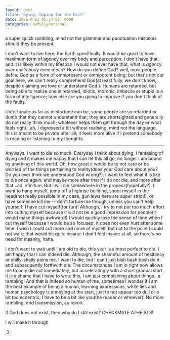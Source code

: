 ```yaml
---
layout: post
title: "dying, hoping for the best"
date: 2025-9-22 05:34:00 -0000
categories: awfullyPersonal
---
```


a super quick rambling, mind not the grammar and punctuation mistakes should they be present.

I don't want to live here; the Earth specifically. It would be great to have maximum form of agency over my body and
perception. I don't have that, and it is likely within my lifespan I would not ever have that, what is 
*agency over one's body* even mean? How do you define God? well, most people define God as a form of omnipresent or omnipotent
being; but that's not our goal here, we can't really comprehend God(at least fully, we don't know, despite claiming we love or understand God.). Humans are retarded, but being able to realise one is retarded, idiotic, moronic, imbecile or stupid is
a form of intelligence; how else are you going to improve if you don't think of the faults.

Unfortunate as far as misfortune can be, some people are so retarded or dumb that they cannot understand that; they are shortsighted and generally do not really think much; whatever helps them get through the day or what feels right...ah, I digressed
a bit without realising, mind not the language, this is meant to be private after all; it feels more alive if I pretend
somebody is reading or listening to my thoughts.
__________________________________________________________________________
Anyways. I want to die so much. Everyday I think about dying, I fantasing of dying and it makes me happy that I can let this 
all go; no longer I am bound by anything of this world. Oh, how great it would be to not care or be worried of the things
pertaining to reality(does your God care about you? Do you ever think we understood God wrong?). I want to feel what it is 
like to die once again: and maybe more after that if I do not die; and more after that...ad infinitum. But I will die 
somewhere in the process(hopefully?). I want to hang myself, jump off a highrise building, shoot myself in the head(not really possible in my case, gun laws here are super strict!), or have someone kill me -- don't torture me though, unless you can't 
help yourself! I have cut myself(for fun)! Although, I try to not put too much effort into cutting myself because it will 
not be a good impression for people(it would make things awkward!) I would quickly lose the sense of time when I cut myself because I would be so focused; it does not even hurt after some time. I wish I could cut more and more of myself, but not to the point I could not walk; that would be quite insane: I don't feel insane at all, so there's no need for insanity, haha. 

I don't want to wait until I am old to die, this year is almost perfect to die. I am happy that I can indeed die. Although, the 
shameful amount of hesitancy or shilly-shally pains me. I want to die, but I can't just bish bash bosh do it and subsequently forthwith
die. The circumstances I am in right now allows me to only die not immediately, but acceleratingly with a short gradual start. It is a shame that I have to write this, I am just complaining about things...a rambling! And that is indeed so human of me, sometimes I wonder
if I am the best example of being a human, learning expressions, white lies and human psychology is annoying at the start, just to not 
appear too dull or a bit too eccentric; I have to be a bit like you(the reader or whoever)! No more rambling, end transmission, au revoir.

If God does not exist, then why do I still exist? CHECKMATE ATHEISTS!



I will make it through

;3
